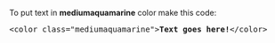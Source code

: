 To put text in <b>mediumaquamarine</b> color make this code:
<pre>&lt;color class="mediumaquamarine"&gt;<b>Text goes here!</b>&lt;/color&gt;</pre>
